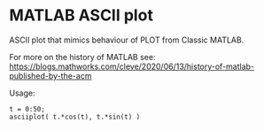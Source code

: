 # MATLAB ASCII plot
ASCII plot that mimics behaviour of PLOT from Classic MATLAB.

For more on the history of MATLAB see:
https://blogs.mathworks.com/cleve/2020/06/13/history-of-matlab-published-by-the-acm

Usage:
```
t = 0:50;
asciiplot( t.*cos(t), t.*sin(t) )
```
